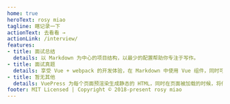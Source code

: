 ```yaml
---
home: true
heroText: rosy miao
tagline: 瞎记录一下
actionText: 去看看 →
actionLink: /interview/
features:
- title: 面试总结
  details: 以 Markdown 为中心的项目结构，以最少的配置帮助你专注于写作。
- title: 面试真题
  details: 享受 Vue + webpack 的开发体验，在 Markdown 中使用 Vue 组件，同时可以使用 Vue 来开发自定义主题。
- title: 暂无其他
  details: VuePress 为每个页面预渲染生成静态的 HTML，同时在页面被加载的时候，将作为 SPA 运行。
footer: MIT Licensed | Copyright © 2018-present rosy miao
---
```

